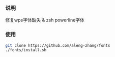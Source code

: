 ### 说明
修复wps字体缺失 & zsh powerline字体

### 使用
```bash
git clone https://github.com/aleng-zhang/fonts
./fonts/install.sh
```
